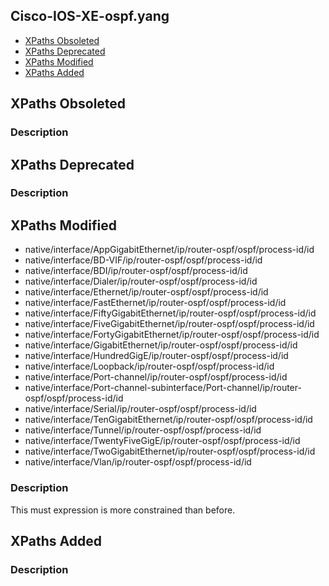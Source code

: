 ## Cisco-IOS-XE-ospf.yang


- [XPaths Obsoleted](#xpaths-obsoleted)
- [XPaths Deprecated](#xpaths-deprecated)
- [XPaths Modified](#xpaths-modified)
- [XPaths Added](#xpaths-added)

## XPaths Obsoleted

### Description

## XPaths Deprecated

### Description

## XPaths Modified

- native/interface/AppGigabitEthernet/ip/router-ospf/ospf/process-id/id
- native/interface/BD-VIF/ip/router-ospf/ospf/process-id/id
- native/interface/BDI/ip/router-ospf/ospf/process-id/id
- native/interface/Dialer/ip/router-ospf/ospf/process-id/id
- native/interface/Ethernet/ip/router-ospf/ospf/process-id/id
- native/interface/FastEthernet/ip/router-ospf/ospf/process-id/id
- native/interface/FiftyGigabitEthernet/ip/router-ospf/ospf/process-id/id
- native/interface/FiveGigabitEthernet/ip/router-ospf/ospf/process-id/id
- native/interface/FortyGigabitEthernet/ip/router-ospf/ospf/process-id/id
- native/interface/GigabitEthernet/ip/router-ospf/ospf/process-id/id
- native/interface/HundredGigE/ip/router-ospf/ospf/process-id/id
- native/interface/Loopback/ip/router-ospf/ospf/process-id/id
- native/interface/Port-channel/ip/router-ospf/ospf/process-id/id
- native/interface/Port-channel-subinterface/Port-channel/ip/router-ospf/ospf/process-id/id
- native/interface/Serial/ip/router-ospf/ospf/process-id/id
- native/interface/TenGigabitEthernet/ip/router-ospf/ospf/process-id/id
- native/interface/Tunnel/ip/router-ospf/ospf/process-id/id
- native/interface/TwentyFiveGigE/ip/router-ospf/ospf/process-id/id
- native/interface/TwoGigabitEthernet/ip/router-ospf/ospf/process-id/id
- native/interface/Vlan/ip/router-ospf/ospf/process-id/id

### Description

This must expression is more constrained than before.

## XPaths Added

### Description
